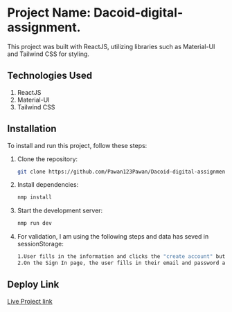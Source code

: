 # Project Name: Dacoid-digital-assignment.

This project was built with ReactJS, utilizing libraries such as Material-UI and Tailwind CSS for styling.

## Technologies Used

1. ReactJS
2. Material-UI
3. Tailwind CSS

## Installation

To install and run this project, follow these steps:

1. Clone the repository:

   ```sh
   git clone https://github.com/Pawan123Pawan/Dacoid-digital-assignment
   ```

2. Install dependencies:
   ```sh
   nmp install
   ```
3. Start the development server:
   ```sh
   nmp run dev
   ```
4. For validation, I am using the following steps and data has seved in sessionStorage:
   ```sh
   1.User fills in the information and clicks the "create account" button. After that, the data is saved in sessionStorage.
   2.On the Sign In page, the user fills in their email and password and clicks the "Sign In" button. After that, the data is validated from the sessionStorage to check if it is valid or not.
   ```

## Deploy Link

[Live Project link](https://dacoid-digital-assignment-pawan.vercel.app/)
